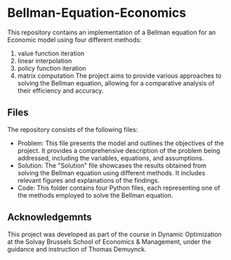 # Bellman-Equation-Economics
This repository contains an implementation of a Bellman equation for an Economic model using four different methods: 
1. value function iteration
2. linear interpolation
3. policy function iteration
4. matrix computation
The project aims to provide various approaches to solving the Bellman equation, allowing for a comparative analysis of their efficiency and accuracy.

## Files
The repository consists of the following files:
- Problem:  This file presents the model and outlines the objectives of the project. It provides a comprehensive description of the problem being addressed, including the variables, equations, and assumptions.
- Solution: The "Solution" file showcases the results obtained from solving the Bellman equation using different methods. It includes relevant figures and explanations of the findings.
- Code: This folder contains four Python files, each representing one of the methods employed to solve the Bellman equation.

## Acknowledgemnts
This project was developed as part of the course in Dynamic Optimization at the Solvay Brussels School of Economics & Management, under the guidance and instruction of Thomas Demuynck.
